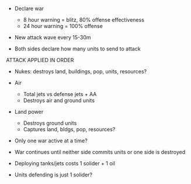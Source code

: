 - Declare war
    - 8 hour warning = blitz, 80% offense effectiveness
    - 24 hour warning = 100% offense

- New attack wave every 15-30m
- Both sides declare how many units to send to attack

ATTACK APPLIED IN ORDER
- Nukes: destroys land, buildings, pop, units, resources?
- Air
    - Total jets vs defense jets + AA
    - Destroys air and ground units
- Land power
    - Destroys ground units
    - Captures land, bldgs, pop, resources?


- Only one war active at a time?
- War continues until neither side commits units or one side is destroyed

- Deploying tanks/jets costs 1 solider + 1 oil
- Units defending is just 1 solider?